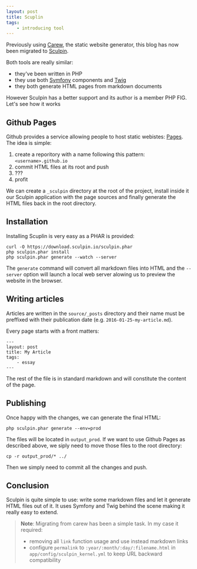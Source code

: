 ```yaml
---
layout: post
title: Scuplin
tags:
    - introducing tool
---
```


Previously using [Carew](http://carew.github.io/), the static website generator,
this blog has now been migrated to [Sculpin](http://sculpin.io).

Both tools are really similar:

* they've been written in PHP
* they use both [Symfony](http://symfony.com) components and [Twig](http://twig.sensiolabs.org/)
* they both generate HTML pages from markdown documents

However Sculpin has a better support and its author is a member PHP FIG. Let's
see how it works

## Github Pages

Github provides a service allowing people to host static webistes: [Pages](https://pages.github.com/).
The idea is simple:

1. create a reporitory with a name following this pattern: `<username>.github.io`
2. commit HTML files at its root and push
3. ???
4. profit

We can create a `_sculpin` directory at the root of the project, install inside
it our Sculpin application with the page sources and finally generate the HTML
files back in the root directory.

## Installation

Installing Scuplin is very easy as a PHAR is provided:

    curl -O https://download.sculpin.io/sculpin.phar
    php sculpin.phar install
    php sculpin.phar generate --watch --server

The `generate` command will convert all markdown files into HTML and the `--server`
option will launch a local web server alowing us to preview the website in the browser.

## Writing articles

Articles are written in the `source/_posts` directory and their name must be
preffixed with their publication date (e.g. `2016-01-25-my-article.md`).

Every page starts with a front matters:

```
---
layout: post
title: My Article
tags:
    - essay
---
```

The rest of the file is in standard markdown and will constitute the content of
the page.

## Publishing

Once happy with the changes, we can generate the final HTML:

    php sculpin.phar generate --env=prod

The files will be located in `output_prod`. If we want to use Github Pages as
described above, we siply need to move those files to the root directory:

    cp -r output_prod/* ../

Then we simply need to commit all the changes and push.

## Conclusion

Sculpin is quite simple to use: write some markdown files and let it generate HTML
files out of it. It uses Symfony and Twig behind the scene making it really easy
to extend.

> **Note**: Migrating from carew has been a simple task. In my case it required:
>
> * removing all `link` function usage and use instead markdown links
> * configure `permalink` to `:year/:month/:day/:filename.html` in `app/config/sculpin_kernel.yml` to keep URL backward compatibility
